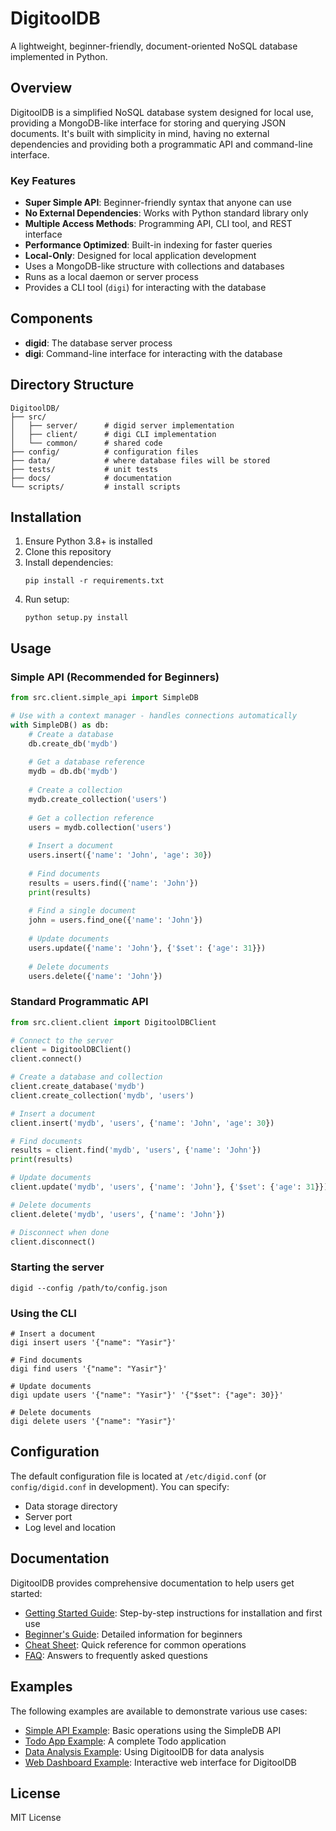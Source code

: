# DigitoolDB

A lightweight, beginner-friendly, document-oriented NoSQL database implemented in Python.

## Overview

DigitoolDB is a simplified NoSQL database system designed for local use, providing a MongoDB-like interface for storing and querying JSON documents. It's built with simplicity in mind, having no external dependencies and providing both a programmatic API and command-line interface.

### Key Features

- **Super Simple API**: Beginner-friendly syntax that anyone can use
- **No External Dependencies**: Works with Python standard library only
- **Multiple Access Methods**: Programming API, CLI tool, and REST interface
- **Performance Optimized**: Built-in indexing for faster queries
- **Local-Only**: Designed for local application development
- Uses a MongoDB-like structure with collections and databases
- Runs as a local daemon or server process
- Provides a CLI tool (`digi`) for interacting with the database

## Components

- **digid**: The database server process
- **digi**: Command-line interface for interacting with the database

## Directory Structure

```
DigitoolDB/
├── src/
│   ├── server/      # digid server implementation
│   ├── client/      # digi CLI implementation
│   └── common/      # shared code
├── config/          # configuration files
├── data/            # where database files will be stored
├── tests/           # unit tests
├── docs/            # documentation
└── scripts/         # install scripts
```

## Installation

1. Ensure Python 3.8+ is installed
2. Clone this repository
3. Install dependencies:
   ```
   pip install -r requirements.txt
   ```
4. Run setup:
   ```
   python setup.py install
   ```

## Usage

### Simple API (Recommended for Beginners)

```python
from src.client.simple_api import SimpleDB

# Use with a context manager - handles connections automatically
with SimpleDB() as db:
    # Create a database
    db.create_db('mydb')
    
    # Get a database reference
    mydb = db.db('mydb')
    
    # Create a collection
    mydb.create_collection('users')
    
    # Get a collection reference
    users = mydb.collection('users')
    
    # Insert a document
    users.insert({'name': 'John', 'age': 30})
    
    # Find documents
    results = users.find({'name': 'John'})
    print(results)
    
    # Find a single document
    john = users.find_one({'name': 'John'})
    
    # Update documents
    users.update({'name': 'John'}, {'$set': {'age': 31}})
    
    # Delete documents
    users.delete({'name': 'John'})
```

### Standard Programmatic API

```python
from src.client.client import DigitoolDBClient

# Connect to the server
client = DigitoolDBClient()
client.connect()

# Create a database and collection
client.create_database('mydb')
client.create_collection('mydb', 'users')

# Insert a document
client.insert('mydb', 'users', {'name': 'John', 'age': 30})

# Find documents
results = client.find('mydb', 'users', {'name': 'John'})
print(results)

# Update documents
client.update('mydb', 'users', {'name': 'John'}, {'$set': {'age': 31}})

# Delete documents
client.delete('mydb', 'users', {'name': 'John'})

# Disconnect when done
client.disconnect()
```

### Starting the server

```
digid --config /path/to/config.json
```

### Using the CLI

```
# Insert a document
digi insert users '{"name": "Yasir"}'

# Find documents
digi find users '{"name": "Yasir"}'

# Update documents
digi update users '{"name": "Yasir"}' '{"$set": {"age": 30}}'

# Delete documents
digi delete users '{"name": "Yasir"}'
```

## Configuration

The default configuration file is located at `/etc/digid.conf` (or `config/digid.conf` in development). You can specify:

- Data storage directory
- Server port
- Log level and location

## Documentation

DigitoolDB provides comprehensive documentation to help users get started:

- [Getting Started Guide](./docs/getting_started.md): Step-by-step instructions for installation and first use
- [Beginner's Guide](./docs/beginners_guide.md): Detailed information for beginners
- [Cheat Sheet](./docs/cheat_sheet.md): Quick reference for common operations
- [FAQ](./docs/faq.md): Answers to frequently asked questions

## Examples

The following examples are available to demonstrate various use cases:

- [Simple API Example](./examples/simple_api_example.py): Basic operations using the SimpleDB API
- [Todo App Example](./examples/todo_app_example.py): A complete Todo application
- [Data Analysis Example](./examples/data_analysis_example.py): Using DigitoolDB for data analysis
- [Web Dashboard Example](./examples/web_dashboard_example.py): Interactive web interface for DigitoolDB

## License

MIT License
